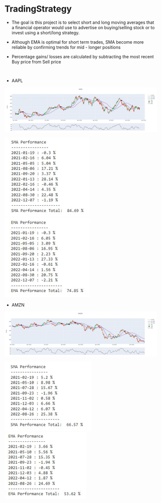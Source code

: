 # TradingStrategy

- The goal is this project is to select short and long moving averages that a financial operator would use to advertise on buying/selling stock or to invest using a short/long strategy.

- Although EMA is optimal for short term trades, SMA become more reliable by confirming trends for mid - longer positions

- Percentage gains/ losses are calculated by subtracting the most recent Buy price from Sell price

<br />

- AAPL

![](TradingStrategy/screenshots/AAPL.JPG)


![](TradingStrategy/screenshots/aaplSMA.JPG) ![](TradingStrategy/screenshots/aaplEMA.JPG)



- AMZN

![](TradingStrategy/screenshots/AMZN.JPG)


![](TradingStrategy/screenshots/amznSMA.JPG) ![](TradingStrategy/screenshots/amznEMA.JPG)





